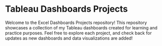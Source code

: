 # Tableau Dashboards Projects

Welcome to the Excel Dashboards Projects repository! 
This repository showcases a collection of my Tableau dashboards created for learning and practice purposes.
Feel free to explore each project, and check back for updates as new dashboards and data visualizations are added!


